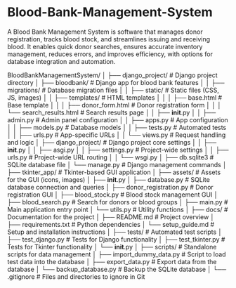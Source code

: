 # Blood-Bank-Management-System

A Blood Bank Management System is software that manages donor registration, tracks blood stock, and streamlines issuing and receiving blood. It enables quick donor searches, ensures accurate inventory management, reduces errors, and improves efficiency, with options for database integration and automation.

BloodBankManagementSystem/
│
├── django_project/                     # Django project directory
│   ├── bloodbank/                      # Django app for blood bank features
│   │   ├── migrations/                 # Database migration files
│   │   ├── static/                     # Static files (CSS, JS, images)
│   │   ├── templates/                  # HTML templates
│   │   │   ├── base.html               # Base template
│   │   │   ├── donor_form.html         # Donor registration form
│   │   │   └── search_results.html     # Search results page
│   │   ├── __init__.py
│   │   ├── admin.py                    # Admin panel configuration
│   │   ├── apps.py                     # App configuration
│   │   ├── models.py                   # Database models
│   │   ├── tests.py                    # Automated tests
│   │   ├── urls.py                     # App-specific URLs
│   │   └── views.py                    # Request handling and logic
│   ├── django_project/                 # Django project core settings
│   │   ├── __init__.py
│   │   ├── asgi.py
│   │   ├── settings.py                 # Project-wide settings
│   │   ├── urls.py                     # Project-wide URL routing
│   │   └── wsgi.py
│   ├── db.sqlite3                      # SQLite database file
│   └── manage.py                       # Django management commands
│
├── tkinter_app/                        # Tkinter-based GUI application
│   ├── assets/                         # Assets for the GUI (icons, images)
│   ├── __init__.py
│   ├── database.py                     # SQLite database connection and queries
│   ├── donor_registration.py           # Donor registration GUI
│   ├── blood_stock.py                  # Blood stock management GUI
│   ├── blood_search.py                 # Search for donors or blood groups
│   ├── main.py                         # Main application entry point
│   └── utils.py                        # Utility functions
│
├── docs/                               # Documentation for the project
│   ├── README.md                       # Project overview
│   ├── requirements.txt                # Python dependencies
│   └── setup_guide.md                  # Setup and installation instructions
│
├── tests/                              # Automated test scripts
│   ├── test_django.py                  # Tests for Django functionality
│   ├── test_tkinter.py                 # Tests for Tkinter functionality
│   └── __init__.py
│
├── scripts/                            # Standalone scripts for data management
│   ├── import_dummy_data.py            # Script to load test data into the database
│   ├── export_data.py                  # Export data from the database
│   └── backup_database.py              # Backup the SQLite database
│
└── .gitignore                          # Files and directories to ignore in Git
